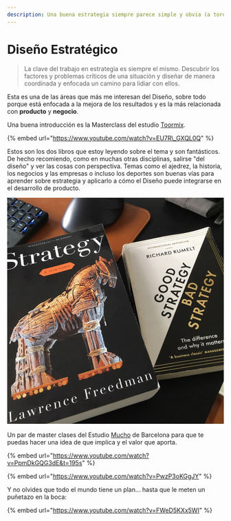 ```yaml
---
description: Una buena estrategia siempre parece simple y obvia (a toro pasado)
---
```


# Diseño Estratégico

> La clave del trabajo en estrategia es siempre el mismo. Descubrir los factores y problemas críticos de una situación y diseñar de manera coordinada y enfocada un camino para lidiar con ellos.

Esta es una de las áreas que más me interesan del Diseño, sobre todo porque está enfocada a la mejora de los resultados y es la más relacionada con **producto** y **negocio**.

Una buena introducción es la Masterclass del estudio [Toormix](https://www.toormix.com/).

{% embed url="https://www.youtube.com/watch?v=EU7R\_GXQL0Q" %}



Estos son los dos libros que estoy leyendo sobre el tema y son fantásticos. De hecho recomiendo, como en muchas otras disciplinas, salirse "del diseño" y ver las cosas con perspectiva. Temas como el ajedrez, la historia, los negocios y las empresas o incluso los deportes son buenas vías para aprender sobre estrategia y aplicarlo a cómo el Diseño puede integrarse en el desarrollo de producto.

![](../../.gitbook/assets/estrategia%20%281%29.jpg)



Un par de master clases del Estudio [Mucho](https://wearemucho.com/) de Barcelona para que te puedas hacer una idea de que implica y el valor que aporta.

{% embed url="https://www.youtube.com/watch?v=PpmDkGQG3dE&t=195s" %}

{% embed url="https://www.youtube.com/watch?v=PwzP3oKGgJY" %}

Y no olvides que todo el mundo tiene un plan… hasta que le meten un puñetazo en la boca:

{% embed url="https://www.youtube.com/watch?v=FWeD5KXx5WI" %}



